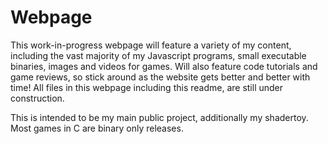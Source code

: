 # Webpage
This work-in-progress webpage will feature a variety of my content, including the vast majority of my Javascript programs, small executable binaries, images and videos for games. Will also feature code tutorials and game reviews, so stick around as the website gets better and better with time!
All files in this webpage including this readme, are still under construction.

This is intended to be my main public project, additionally my shadertoy. Most games in C are binary only releases.
